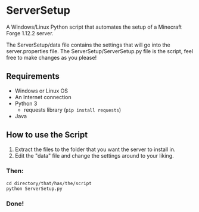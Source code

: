 # ServerSetup

A Windows/Linux Python script that automates the setup of a Minecraft Forge 1.12.2 server.

The ServerSetup/data file contains the settings that will go into the server.properties file.
The ServerSetup/ServerSetup.py file is the script, feel free to make changes as you please!

## Requirements

- Windows or Linux OS
- An Internet connection
- Python 3
  - requests library (```pip install requests```)
- Java

## How to use the Script

1. Extract the files to the folder that you want the server to install in.
2. Edit the "data" file and change the settings around to your liking.

### Then:
```
cd directory/that/has/the/script
python ServerSetup.py
```

### Done!
